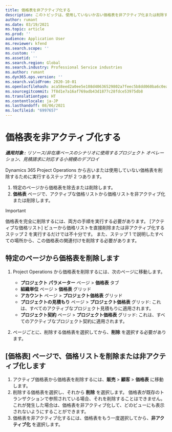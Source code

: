 ```yaml
---
title: 価格表を非アクティブ化する
description: このトピックは、使用していないか古い価格表を非アクティブ化または削除する方法を説明しています。
author: rumant
ms.date: 03/19/2021
ms.topic: article
ms.prod: ''
audience: Application User
ms.reviewer: kfend
ms.search.scope: ''
ms.custom: ''
ms.assetid: ''
ms.search.region: Global
ms.search.industry: Professional Service industries
ms.author: rumant
ms.dyn365.ops.version: ''
ms.search.validFrom: 2020-10-01
ms.openlocfilehash: aca58eed2a0ee5e108d40636529802a7feec5b8dd060ba6c0eabc6d0b92b2e2f
ms.sourcegitcommit: 7f8d1e7a16af769adb43d1877c28fdce53975db8
ms.translationtype: HT
ms.contentlocale: ja-JP
ms.lasthandoff: 08/06/2021
ms.locfileid: "6997657"
---
```

# <a name="deactivate-price-lists"></a>価格表を非アクティブ化する 

_**適用対象 :** リソース/非在庫ベースのシナリオに使用するプロジェクト オペレーション、見積請求に対応する小規模のデプロイ_

Dynamics 365 Project Operations から古いまたは使用していない価格表を削除するために実行するステップが 2 つあります。 

1. 特定のページから価格表を除去または削除します。
2. **価格表** ページで、アクティブな価格リストから価格リストを非アクティブ化または削除します。

>[!IMPORTANT]
> 価格表を完全に削除するには、両方の手順を実行する必要があります。 [アクティブな価格リスト] ビューから価格リストを直接削除または非アクティブ化するステップ 2 を実行するだけでは不十分です。 また、ステップ 1 で説明したすべての場所から、この価格表の関連付けを削除する必要があります。

## <a name="delete-the-price-list-from-specific-pages"></a>特定のページから価格表を削除します
1. Project Operations から価格表を削除するには、次のページに移動します。  

      - **プロジェクト パラメーター** ページ > **価格表** タブ
      - **組織単位** ページ > **価格表** グリッド
      - **アカウント** ページ > **プロジェクト価格表** グリッド
      - **プロジェクトの見積もり** ページ > **プロジェクト価格表** グリッド: これは、すべてのアクティブなプロジェクト見積もりに適用されます。
      - **プロジェクト契約** ページ > **プロジェクト価格表** グリッド: これは、すべてのアクティブなプロジェクト契約に適用されます。

 2. ページごとに、削除する価格表を選択してから、**削除** を選択する必要があります。 
 
## <a name="delete-or-deactivate-the-price-list-from-the-price-lists-page"></a>[価格表] ページで、価格リストを削除または非アクティブ化します
 
1. アクティブ価格表から価格表を削除するには、**販売** > **顧客** > **価格表** に移動します。 
2. 削除する価格表を選択し、それから **削除** を選択します。 価格表が既存のトランザクションで参照されている場合、それを削除することはできません。 これが発生した場合は、価格表を非アクティブ化して、どのビューにも表示されないようにすることができます。 
3. 価格表を非アクティブ化するには、価格表をもう一度選択してから、**非アクティブ化** を選択します。   

